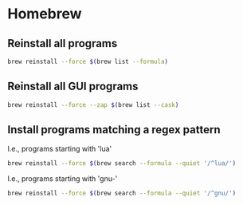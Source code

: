 # Homebrew

## Reinstall all programs

```bash
brew reinstall --force $(brew list --formula)
```

## Reinstall all GUI programs

```bash
brew reinstall --force --zap $(brew list --cask)
```

## Install programs matching a regex pattern

I.e., programs starting with 'lua'

```bash
brew reinstall --force $(brew search --formula --quiet '/^lua/')
```

I.e., programs starting with 'gnu-'

```bash
brew reinstall --force $(brew search --formula --quiet '/^gnu/')
```
